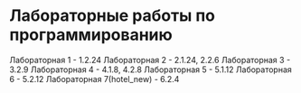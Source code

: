 # Лабораторные работы по программированию

Лабораторная 1 - 1.2.24
Лабораторная 2 - 2.1.24, 2.2.6
Лабораторная 3 - 3.2.9
Лабораторная 4 - 4.1.8, 4.2.8
Лабораторная 5 - 5.1.12
Лабораторная 6 -  5.2.12
Лабораторная 7(hotel_new) - 6.2.4
